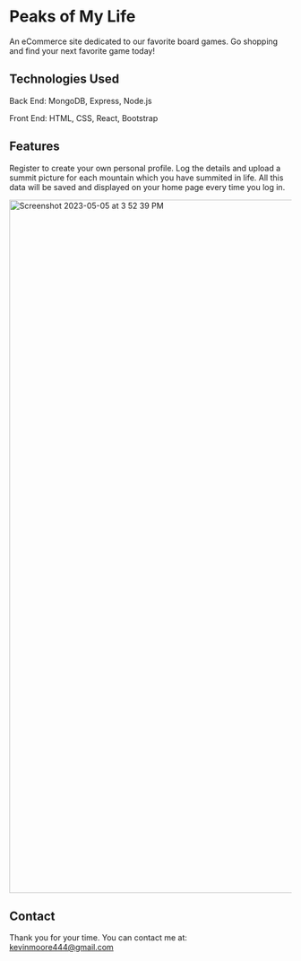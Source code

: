 # Peaks of My Life
An eCommerce site dedicated to our favorite board games. Go shopping and find your next favorite game today!


## Technologies Used
Back End: MongoDB, Express, Node.js

Front End: HTML, CSS, React, Bootstrap

## Features
Register to create your own personal profile.
Log the details and upload a summit picture for each mountain which you have summited in life.
All this data will be saved and displayed on your home page every time you log in.


<img width="1236" alt="Screenshot 2023-05-05 at 3 52 39 PM" src="https://user-images.githubusercontent.com/116651957/236582336-083d63bb-b3ac-4641-b49e-3cfd587f5760.png">

## Contact
Thank you for your time. You can contact me at:
kevinmoore444@gmail.com



